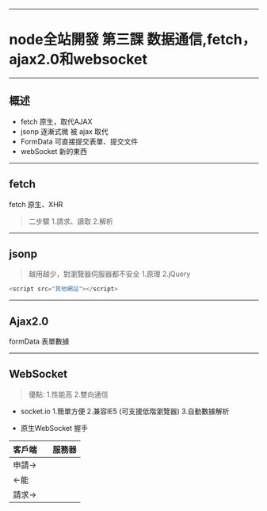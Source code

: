 -----------------------------
# node全站開發 第三課 数据通信,fetch，ajax2.0和websocket
-----------------------------

## 概述

- fetch 原生，取代AJAX
- jsonp 逐漸式微 被 ajax 取代
- FormData 可直接提交表單、提交文件
- webSocket 新的東西

------
## fetch

fetch 原生、XHR
> 二步驟
> 1.請求、讀取
> 2.解析

------

## jsonp
> 越用越少，對瀏覽器伺服器都不安全
1.原理
2.jQuery

```js
<script src="其他網站"></script>
```

------

## Ajax2.0

formData 表單數據

------

## WebSocket

>優點:
>1.性能高
>2.雙向通信

- socket.io
	1.簡單方便
	2.兼容IE5 (可支援低階瀏覽器)
	3.自動數據解析


- 原生WebSocket
	握手

客戶端| |服務器
---|---|---
|申請→|
|←能|
|請求→|
